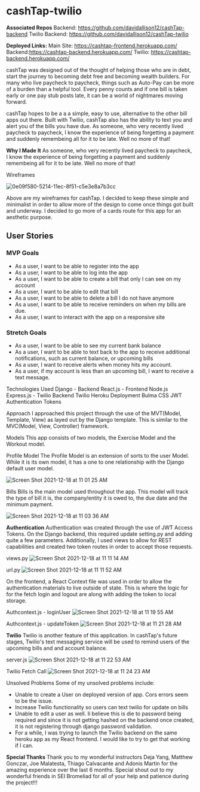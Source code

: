 # cashTap-twilio



**Associated Repos**
Backend: https://github.com/davidallison12/cashTap-backend
Twilio Backend: https://github.com/davidallison12/cashTap-twilio

**Deployed Links:**
Main Site: https://cashtap-frontend.herokuapp.com/
Backend:https://cashtap-backend.herokuapp.com/
Twilio: https://cashtap-backend.herokuapp.com/

cashTap was designed out of the thought of helping those who are in debt, start the journey to becoming debt free and becoming wealth builders. For many who live paycheck to paycheck, things such as Auto-Pay can be more of a burden than a helpful tool. Every penny counts and if one bill is taken early or one pay stub posts late, it can be a world of nightmares moving forward. 

cashTap hopes to be a a a simple, easy to use, alternative to the other bill apps out there. Built with Twilio, cashTap also has the ability to text you and alert you of the bills you have due. As someone, who very recently lived paycheck to paycheck, I know the experience of being forgetting a payment and suddenly remembeing all for it to be late. Well no more of that! 

**Why I Made It**
As someone, who very recently lived paycheck to paycheck, I know the experience of being forgetting a payment and suddenly remembeing all for it to be late. Well no more of that! 


Wireframes

![0e09f580-5214-11ec-8f51-c5e3e8a7b3cc](https://user-images.githubusercontent.com/25748411/146646740-127b30f1-0710-4c2b-a60c-d0066c9a444c.png)


Above are my wireframes for cashTap. I decided to keep these simple and minimalist in order to allow more of the design to come once things got built and underway. I decided to go more of a cards route for this app for an aesthetic purpose.


## User Stories


### MVP Goals
- As a user, I want to be able to register into the app 
- As a user, I want to be able to log into the app
- As a user, I want to be able to create a bill that only I can see on my account
- As a user, I want to be able to edit that bill 
- As a user, I want to be able to delete a bill I do not have anymore
- As a user, I want to be able to receive reminders on when my bills are due.
- As a user, I want to interact with the app on a responsive site

### Stretch Goals
- As a user, I want to be able to see my current bank balance
- As a user, I want to be able to text back to the app to receive additional notifications, such as current balance, or upcoming bills
- As a user, I want to receive alerts when money hits my account. 
- As a user, if my account is less than an upcoming bill, I want to receive a text message. 

Technologies Used
Django - Backend
React.js - Frontend
Node.js 
Express.js - Twilio Backend
Twilio
Heroku Deployment 
Bulma CSS
JWT Authentication Tokens



Approach
I approached this project through the use of the MVT(Model, Template, View) as layed out by the Django template. This is similar to the MVC(Model, View, Controller) framework.

Models
This app consists of two models, the Exercise Model and the Workout model.

Profile Model
The Profile Model is an extension of sorts to the user Model. While it is its own model, it has a one to one relationship with the Django default user model. 

![Screen Shot 2021-12-18 at 11 01 25 AM](https://user-images.githubusercontent.com/25748411/146647553-0edf1898-5373-4a2d-a20b-ff435fc8f771.png)


Bills
Bills is the main model used throughout the app. This model will track the type of bill it is, the company/entity it is owed to, the due date and the minimum payment. 

![Screen Shot 2021-12-18 at 11 03 36 AM](https://user-images.githubusercontent.com/25748411/146647628-497d4ef3-fbc5-449f-b976-1b61687b2b84.png)


**Authentication**
Authentication was created through the use of JWT Access Tokens. On the Django backend, this required update setting.py and adding quite a few parameters. Additionally, I used views to allow for REST capabilities and created two token routes in order to accept those requests. 

views.py
![Screen Shot 2021-12-18 at 11 11 14 AM](https://user-images.githubusercontent.com/25748411/146647830-59a44e60-54ba-4c00-a25f-df9d801aab3e.png)


url.py
![Screen Shot 2021-12-18 at 11 11 52 AM](https://user-images.githubusercontent.com/25748411/146647849-151f961b-fdb2-4a5d-862a-6bfa56a06a85.png)


On the frontend, a React Context file was used in order to allow the authentication materials to live outside of state. This is where the logic for for the fetch login and logout are along with adding the token to local storage. 

Authcontext.js - loginUser
![Screen Shot 2021-12-18 at 11 19 55 AM](https://user-images.githubusercontent.com/25748411/146648113-983f1586-da72-4584-9f3d-2406262ebc2a.png)

Authcontext.js - updateToken
![Screen Shot 2021-12-18 at 11 21 28 AM](https://user-images.githubusercontent.com/25748411/146648174-2c475453-07ca-4051-9329-f88eddff8c38.png)


**Twilio**
Twilio is another feature of this application. In cashTap's future stages, Twilio's text messaging service will be used to remind users of the upcoming bills and and account balance. 

server.js
![Screen Shot 2021-12-18 at 11 22 53 AM](https://user-images.githubusercontent.com/25748411/146648215-60a4e6f9-0059-4c5e-b405-ed1b16d08fd0.png)

Twilio Fetch Call
![Screen Shot 2021-12-18 at 11 24 23 AM](https://user-images.githubusercontent.com/25748411/146648260-eb01874a-6056-4c45-ab96-6e4422624c70.png)





Unsolved Problems
Some of my unsolved problems include:
- Unable to create a User on deployed version of app. Cors errors seem to be the issue.
- Increase Twilio functionality so users can text twilio for update on bills
- Unable to edit a user as well. Ii believe this is die to password being required and since it is not getting hashed on the backend once created, it is not registering through django password validation. 
- For a while, I was trying to launch the Twilio backend on the same heroku app as my React frontend. I would like to try to get that working if I can. 


**Special Thanks**
Thank you to my wonderful instructors Deja Yang, Matthew Gonczar, Joe Malatesta, Thiago Calvacante and Adonis Martin for the amazing experience over the last 6 months. Special shout out to my wonderful friends in SEI Bromeliad for all of your help and patience during the project!!!
